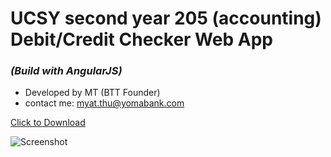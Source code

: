 # UCSY second year 205 (accounting) Debit/Credit Checker Web App
  ### *(Build with AngularJS)*
  * Developed by MT (BTT Founder)
  * contact me: myat.thu@yomabank.com

[Click to Download](https://github.com/mtstorehub/DR-CR/tree/master/dist/demo.zip)
	
![Screenshot](https://github.com/mtstorehub/DR-CR/tree/master/dist/ss.JPG)
